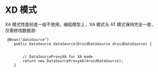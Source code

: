 # XD 模式

XA 模式性能较差一般不使用。编程模型上，XA 模式与 AT 模式保持完全一致，仅需修改数据源:

```
 @Bean("dataSource")
    public DataSource dataSource(DruidDataSource druidDataSource) {
       

        // DataSourceProxyXA for XA mode
        return new DataSourceProxyXA(druidDataSource);
    }
    
```